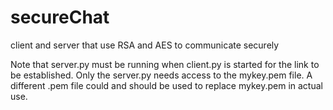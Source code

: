 # secureChat
client and server that use RSA and AES to communicate securely

Note that server.py must be running when client.py is started for the link to be established.
Only the server.py needs access to the mykey.pem file. A different .pem file could and should be used to replace mykey.pem in actual use.

